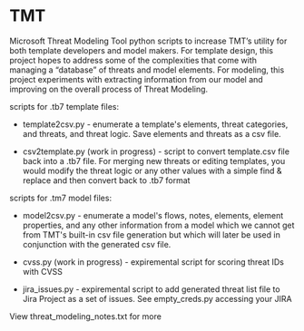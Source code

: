 # TMT
Microsoft Threat Modeling Tool python scripts to increase TMT’s utility for both template developers and model makers. For template design, this project hopes to address some of the complexities that come with managing a “database” of threats and model elements. For modeling, this project experiments with extracting information from our model and improving on the overall process of Threat Modeling. 

scripts for .tb7 template files:
-	template2csv.py - enumerate a template's elements, threat categories, and threats, and threat logic. Save elements and threats as a csv file.

- csv2template.py (work in progress) - script to convert template.csv file back into a .tb7 file. For merging new threats or editing templates, you would modify the threat logic or any other values with a simple find & replace and then convert back to .tb7 format


scripts for .tm7 model files:
-	model2csv.py - enumerate a model's flows, notes, elements, element properties, and any other information from a model which we cannot get from TMT's built-in csv file generation but which will later be used in conjunction with the generated csv file.

- cvss.py (work in progress) - expiremental script for scoring threat IDs with CVSS

- jira_issues.py - expiremental script to add generated threat list file to Jira Project as a set of issues. See empty_creds.py accessing your JIRA 

View threat_modeling_notes.txt for more
